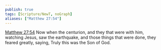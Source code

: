 ```yaml
---
publish: true
tags: [Scripture/NewT, noGraph]
aliases: ["Matthew 27:54"]
---
```

[Matthew 27:54](https://churchofjesuschrist.org/study/scriptures/nt/matt/27?lang=eng&id=p54#p54) Now when the centurion, and they that were with him, watching Jesus, saw the earthquake, and those things that were done, they feared greatly, saying, Truly this was the Son of God.
